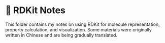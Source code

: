 # 🧪 RDKit Notes

This folder contains my notes on using RDKit for molecule representation, 
property calculation, and visualization. Some materials were originally written in Chinese and are being gradually translated.
